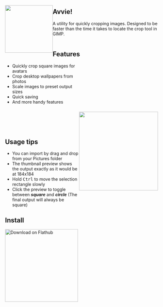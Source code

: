 
<img src="https://user-images.githubusercontent.com/17271572/65824200-63a78800-e2c1-11e9-84c9-d2ad8cc97526.png" align="left" height="157px" hspace="0px" vspace="20px">

## Avvie!

A utility for quickly cropping images. Designed to be faster than the time it takes to locate the crop tool in GIMP.
<br><br>

## Features

<img src="https://user-images.githubusercontent.com/17271572/62346882-e0c9b180-b54b-11e9-9fbd-aa313928ef23.png" hspace="0px" vspace="160px" height="260px" align="right">

 - Quickly crop square images for avatars
 - Crop desktop wallpapers from photos
 - Scale images to preset output sizes
 - Quick saving
 - And more handy features

<br><br><br><br>

## Usage tips

 - You can import by drag and drop from your Pictures folder
 - The thumbnail preview shows the output exactly as it would be at 184x184
 - Hold <kbd>Ctrl</kbd> to move the selection rectangle slowly
 - Click the preview to toggle between ***square*** and ***circle*** (The final output will always be square)

## Install

<a href='https://flathub.org/apps/details/com.github.taiko2k.avvie'><img width='240' alt='Download on Flathub' src='https://flathub.org/assets/badges/flathub-badge-i-en.png'/></a>

